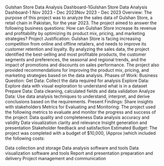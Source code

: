 Gulshan Store Data Analysis Dashboard-1Gulshan Store Data Analysis Dashboard-1
Nov 2023 - Dec 2023Nov 2023 - Dec 2023
Overview: The purpose of this project was to analyze the sales data of Gulshan Store, a retail chain in Pakistan, for the year 2023. The project aimed to answer the following business questions: 
How can Gulshan Store increase its revenue and profitability by optimizing its product mix, pricing, and marketing strategies?
Project Justification: Gulshan Store is facing increasing competition from online and offline retailers, and needs to improve its customer retention and loyalty. By analyzing the sales data, the project identified the best-selling and most profitable products, the customer segments and preferences, the seasonal and regional trends, and the impact of promotions and discounts on sales performance. The project also provided recommendations for improving the product mix, pricing, and marketing strategies based on the data analysis.
Phases of Work: 
Business Question: 
Get Data: Collect the data required for analysis
Explore Data: Explore data with visual exploration to understand what is in a dataset
Prepare Data: Data cleaning, calculated fields and data validation
Analyze Data: Use data analysis techniques to understand, interpret, and derive conclusions based on the requirements.
Present Findings: Share insights with stakeholders
Metrics for Evaluating and Monitoring: The project used the following metrics to evaluate and monitor the progress and success of the project:
Data quality and completeness
Data analysis accuracy and validity
Data visualization clarity and relevance
Insight generation and presentation
Stakeholder feedback and satisfaction
Estimated Budget: The project was completed with a budget of $10,000, (Approx )which included the following costs:

Data collection and storage
Data analysis software and tools
Data visualization software and tools
Report and presentation preparation and delivery
Project management and communication
